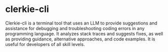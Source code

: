 # clerkie-cli

Clerkie-cli is a terminal tool that uses an LLM to provide suggestions and assistance for debugging and troubleshooting coding errors in any programming language. It analyzes stack traces and suggests fixes, as well as providing guidance, alternative approaches, and code examples. It is useful for developers of all skill levels.

